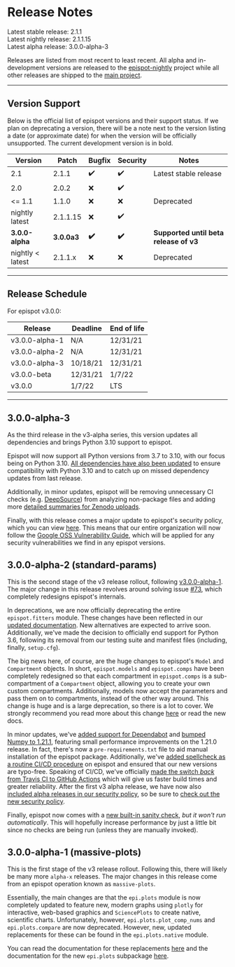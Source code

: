 # Release Notes

Latest stable release: 2.1.1\
Latest nightly release: 2.1.1.15\
Latest alpha release: 3.0.0-alpha-3

Releases are listed from most recent to least recent. All alpha and in-development versions are released to the [epispot-nightly](https://pypi.org/project/epispot-nightly/) project while all other releases are shipped to the [main project](https://pypi.org/project/epispot/).

---

## Version Support

Below is the official list of epispot versions and their support status. If we plan on deprecating a version, there will be a note next to the version listing a date (or approximate date) for when the version will be officially unsupported. The current development version is in bold.

| Version | Patch | Bugfix | Security | Notes |
| ------- | ----- | ------ | -------- | ----- |
| 2.1   | 2.1.1 | ✔️ | ✔️ | Latest stable release |
| 2.0   | 2.0.2 | :x: | ✔️ |
| <= 1.1   | 1.1.0 | :x: | :x: | Deprecated |
| nightly latest   | 2.1.1.15 | :x: | ✔️ |
| **3.0.0-alpha** | **3.0.0a3** | **✔️** | **✔️** | **Supported until beta release of v3** |
| nightly < latest  | 2.1.1.x | :x: | :x: | Deprecated |

---

## Release Schedule

For epispot v3.0.0:

| Release | Deadline | End of life |
| ------- | ------- | ----------- |
| v3.0.0-alpha-1 | N/A | 12/31/21 |
| v3.0.0-alpha-2 | N/A | 12/31/21 |
| v3.0.0-alpha-3 | 10/18/21 | 12/31/21 |
| v3.0.0-beta | 12/31/21 | 1/7/22 |
| v3.0.0 | 1/7/22 | LTS |

---

## 3.0.0-alpha-3

As the third release in the v3-alpha series, this version updates all dependencies and brings Python 3.10 support to epispot.

Epispot will now support all Python versions from 3.7 to 3.10, with our focus being on Python 3.10. [All dependencies have also  been updated](https://github.com/epispot/epispot/pull/113) to ensure compatibility with Python 3.10 and to catch up on missed dependency updates from last release.

Additionally, in minor updates, epispot will be removing unnecessary CI checks (e.g. [DeepSource](https://github.com/epispot/epispot/commit/6119238737e088aceecb99c9bcfc57644f5c322f)) from analyzing non-package files and adding more [detailed summaries for Zenodo uploads](https://github.com/epispot/epispot/commit/95c99a82050e3ed20bdd73567e1d36b6c38bc766).

Finally, with this release comes a major update to epispot's security policy, which you can view [here](https://github.com/epispot/epispot/blob/master/SECURITY.md). This means that our entire organization will now follow the [Google OSS Vulnerability Guide](https://github.com/google/oss-vulnerability-guide), which will be applied for any security vulnerabilities we find in any epispot versions.

## 3.0.0-alpha-2 (standard-params)

This is the second stage of the v3 release rollout, following [v3.0.0-alpha-1](#300-alpha-1-massive-plots). The major change in this release revolves around solving issue [#73](https://github.com/epispot/epispot/issues/73), which completely redesigns epispot's internals.

In deprecations, we are now officially deprecating the entire `epispot.fitters` module. These changes have been reflected in our [updated documentation](https://epispot.github.io/epispot/en/v3.0.0-alpha-2/fitters.html). New alternatives are expected to arrive soon. Additionally, we've made the decision to officially end support for Python 3.6, following its removal from our testing suite and manifest files (including, finally, `setup.cfg`).

The big news here, of course, are the huge changes to epispot's `Model` and `Compartment` objects. In short, `epispot.models` and `epispot.comps` have been completely redesigned so that each compartment in `epispot.comps` is a sub-compartment of a `Compartment` object, allowing you to create your own custom compartments. Additionally, models now accept the parameters and pass them on to compartments, instead of the other way around. This change is huge and is a large deprecation, so there is a lot to cover. We strongly recommend you read more about this change [here](https://github.com/epispot/epispot/issues/73) or read the new docs.

In minor updates, we've [added support for Dependabot](https://github.com/epispot/epispot/issues/79) and [bumped Numpy to 1.21.1](https://github.com/epispot/epispot/commit/2fb5eff59c3b9d77f22b6dd1f95d34a9ac1bce6c#diff-9a3d09936710783b0cc2e50f54f8cc456be41c432647337fcf9a9391a9e81b98), featuring small performance improvements on the 1.21.0 release. In fact, there's now a `pre-requirements.txt` file to aid manual installation of the epispot package. Additionally, we've [added spellcheck as a routine CI/CD procedure](https://github.com/epispot/epispot/pull/92) on epispot and ensured that our new versions are typo-free. Speaking of CI/CD, we've officially [made the switch *back* from Travis CI to GitHub Actions](https://github.com/epispot/epispot/pull/93) which will give us faster build times and greater reliability. After the first v3 alpha release, we have now also [included alpha releases in our security policy](https://github.com/epispot/epispot/commit/43449d362eab94444a808fb6cedf6f04caee6cf0), so be sure to [check out the new security policy](https://github.com/epispot/epispot/blob/master/SECURITY.md).

Finally, epispot now comes with a
[new built-in sanity check](https://github.com/epispot/epispot/commit/71a70a040b8c60a77e038eb1edee0dda785798ef#diff-3bd065e1fc4a45ad5e94ee148eaf369a81d39db0c3ad4847b0d7323e4fe16a71), <!-- spellcheck: disable -->
*but it won't run automatically*. This will hopefully increase performance by just a little bit since no checks are being run (unless they are manually invoked).

## 3.0.0-alpha-1 (massive-plots)

This is the first stage of the v3 release rollout. Following this, there will likely be many more `alpha-x` releases. The major changes in this release come from an epispot operation known as `massive-plots`.

Essentially, the main changes are that the `epi.plots` module is now completely updated to feature new, modern graphs using `plotly` for interactive, web-based graphics and `SciencePlots` to create native, scientific charts. Unfortunately, however, `epi.plots.plot_comp_nums` and `epi.plots.compare` are now deprecated. However, new, updated replacements for these can be found in the `epi.plots.native` module.

You can read the documentation for these replacements [here](https://epispot.github.io/epispot/en/v3.0.0-alpha-1/plots/native.html) and the documentation for the new `epi.plots` subpackage [here](https://epispot.github.io/epispot/en/v3.0.0-alpha-1/plots/index.html).
